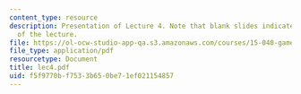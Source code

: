 ```yaml
---
content_type: resource
description: Presentation of Lecture 4. Note that blank slides indicate separate sections
  of the lecture.
file: https://ol-ocw-studio-app-qa.s3.amazonaws.com/courses/15-040-game-theory-for-managers-spring-2004/f5f9770bf7533b650be71ef021154857_lec4.pdf
file_type: application/pdf
resourcetype: Document
title: lec4.pdf
uid: f5f9770b-f753-3b65-0be7-1ef021154857
---
```

